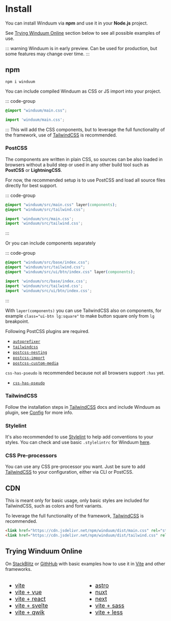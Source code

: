 # Install

You can install Winduum via **npm** and use it in your **Node.js** project.

See [Trying Winduum Online](#trying-winduum-online) section below to see all possible examples of use.

::: warning
Winduum is in early preview. Can be used for production, but some features may change over time.
:::

## npm

```shell
npm i winduum
```

You can include compiled Winduum as CSS or JS import into your project.

::: code-group
```css
@import "winduum/main.css";
```
```js
import 'winduum/main.css';
```
:::
This will add the CSS components, but to leverage the full functionality of the framework, use of [TailwindCSS](#tailwindcss) is recommended.

### PostCSS

The components are written in plain CSS, so sources can be also loaded in browsers without a build step or used in any other build tool such as **PostCSS** or **LightningCSS**. 

For now, the recommended setup is to use PostCSS and load all source files directly for best support.

::: code-group
```css
@import "winduum/src/main.css" layer(components);
@import "winduum/src/tailwind.css";
```
```js
import 'winduum/src/main.css';
import 'winduum/src/tailwind.css';
```
:::

Or you can include components separately

::: code-group
```css
@import "winduum/src/base/index.css";
@import "winduum/src/tailwind.css";
@import "winduum/src/ui/btn/index.css" layer(components);
```
```js
import 'winduum/src/base/index.css';
import 'winduum/src/tailwind.css';
import 'winduum/src/ui/btn/index.css';
```
:::

With `layer(components)` you can use TailwindCSS also on components, for example `class="ui-btn lg:square"` to make button square only from `lg` breakpoint.

Following PostCSS plugins are required. 
* [`autoprefixer`](https://www.npmjs.com/package/autoprefixer)
* [`tailwindcss`](https://www.npmjs.com/package/tailwindcss)
* [`postcss-nesting`](https://www.npmjs.com/package/postcss-nesting)
* [`postcss-import`](https://www.npmjs.com/package/postcss-import)
* [`postcss-custom-media`](https://www.npmjs.com/package/postcss-custom-media)

`css-has-pseudo` is recommended because not all browsers support `:has` yet.
* [`css-has-pseudo`](https://www.npmjs.com/package/css-has-pseudo)

### TailwindCSS

Follow the installation steps in [TailwindCSS](https://tailwindcss.com/docs/installation) docs and include Winduum as plugin, see [Config](config) for more info.

### Stylelint

It's also recommended to use [Stylelint](https://stylelint.io/) to help add conventions to your styles. You can check and use basic `.stylelintrc` for Winduum [here](https://github.com/winduum/winduum/blob/main/.stylelintrc).

### CSS Pre-processors

You can use any CSS pre-processor you want. Just be sure to add [TailwindCSS](#tailwindcss) to your configuration, either via CLI or PostCSS.

## CDN

This is meant only for basic usage, only basic styles are included for TailwindCSS, such as colors and font variants. 

To leverage the full functionality of the framework, [TailwindCSS](#tailwindcss) is recommended.

```html
<link href="https://cdn.jsdelivr.net/npm/winduum/dist/main.css" rel="stylesheet" type="text/css" />
<link href="https://cdn.jsdelivr.net/npm/winduum/dist/tailwind.css" rel="stylesheet" type="text/css" />
```

## Trying Winduum Online

On [StackBlitz](https://stackblitz.com/) or [GithHub](https://github.com/winduum/winduum/tree/main/examples) with basic examples how to use it in [Vite](https://vitejs.dev/) and other frameworks.

<style>
    #trying-winduum-online a {
        display: flex;
        align-items: center;
        gap: 0.5rem;
    }

    #trying-winduum-online a svg {
        width: 0.875rem;
        height: 0.875rem;
    }

    .dark #trying-winduum-online a svg {
        fill: #fff;
    }

    @media all and (max-width: 720px) {
        #trying-winduum-online {
            display: block !important;
            gap: 3rem !important;
        }
    }
</style>

<div id="trying-winduum-online" style="display: flex; gap: 6rem; font-size: 1.125rem;">
<div>

* <a href="https://stackblitz.com/github/winduum/winduum/tree/main/examples/vite" target="_blank" rel="noreferrer">vite <svg><use href="#icon-sb" /></svg></a>
* <a href="https://stackblitz.com/github/winduum/winduum/tree/main/examples/vite-vue" target="_blank" rel="noreferrer">vite + vue <svg><use href="#icon-sb" /></svg></a>
* <a href="https://stackblitz.com/github/winduum/winduum/tree/main/examples/vite-react" target="_blank" rel="noreferrer">vite + react <svg><use href="#icon-sb" /></svg></a>
* <a href="https://stackblitz.com/github/winduum/winduum/tree/main/examples/vite-svelte" target="_blank" rel="noreferrer">vite + svelte <svg><use href="#icon-sb" /></svg></a>
* <a href="https://stackblitz.com/github/winduum/winduum/tree/main/examples/vite-qwik" target="_blank" rel="noreferrer">vite + qwik <svg><use href="#icon-sb" /></svg></a>

</div>

<div>

* <a href="https://stackblitz.com/github/winduum/winduum/tree/main/examples/astro" target="_blank" rel="noreferrer">astro <svg><use href="#icon-sb" /></svg></a>
* <a href="https://stackblitz.com/github/winduum/winduum/tree/main/examples/nuxt" target="_blank" rel="noreferrer">nuxt <svg><use href="#icon-sb" /></svg></a>
* <a href="https://stackblitz.com/github/winduum/winduum/tree/main/examples/next" target="_blank" rel="noreferrer">next <svg><use href="#icon-sb" /></svg></a>
* <a href="https://stackblitz.com/github/winduum/winduum/tree/main/examples/vite-sass" target="_blank" rel="noreferrer">vite + sass <svg><use href="#icon-sb" /></svg></a>
* <a href="https://stackblitz.com/github/winduum/winduum/tree/main/examples/vite-less" target="_blank" rel="noreferrer">vite + less <svg><use href="#icon-sb" /></svg></a>

</div>
</div>
